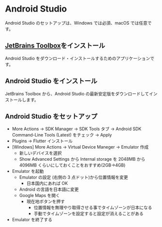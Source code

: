 # Android Studio

Android Studio のセットアップは、Windows では必須、macOS では任意です。

## [JetBrains Toolbox](https://www.jetbrains.com/ja-jp/toolbox-app/)をインストール

Android Studio をダウンロード・インストールするためのアプリケーションです。

## Android Studio をインストール

JetBrains Toolbox から、Android Studio の最新安定版をダウンロードしてインストールします。

## Android Studio をセットアップ

- More Actions → SDK Manager → SDK Tools タブ → Android SDK Command-Line Tools (Latest) をチェック → Apply
- Plugins → Flutter インストール
- [Windows] More Actions → Virtual Device Maneger → Emulator 作成
  - 新しいデバイスを選択
  - Show Advanced Settings から Internal storage を 2048MB から 4096MB くらいにしておくことをおすすめ(2GB→4GB)
- Emulator を起動
  - Emulator の設定 (右側の 3 点ドット)から位置情報を変更
    - 日本国内にあれば OK
  - Android の言語を日本語に変更
  - Google Maps を開く
    - 現在地ボタンを押す
      - 位置情報を無理やり取得させる事でタイムゾーンが日本になる
      - 手動でタイムゾーンを設定すると設定が消えることがある
- Emulator を終了する
